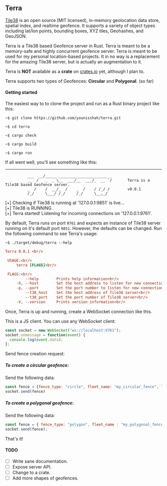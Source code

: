 ## Terra

[Tile38](http://tile38.com) is an open source (MIT licensed), in-memory geolocation data store, spatial index,
and realtime geofence. It supports a variety of object types including lat/lon points, bounding boxes, XYZ tiles,
Geohashes, and GeoJSON.

Terra is a Tile38 based Geofence server in Rust. Terra is meant to be a memory-safe
and highly concurrent geofence server. Terra is meant to be used for my personal location-based projects. It in no way
is a replacement for the amazing Tile38 server, but is actually an augmentation to it.

Terra is **NOT** available as a __crate__ on [crates.io](http://crates.io) yet, although I plan to.

Terra supports two types of Geofences: **Circular** and **Polygonal**. (so far)

#### Getting started

The easiest way to to clone the project and run as a Rust binary project like this:

`~$ git clone https://github.com/younisshah/terra.git`

`~$ cd terra`

`~$ cargo check`

`~$ cargo build`

`~$ cargo run`

If all went well, you'll see something like this:

   ________
              ___  __/_____ ______________________ _
              __  /   _  _ \__  ___/__  ___/_  __ `/       Terra is a Tile38 based Geofence server.
              _  /    /  __/_  /    _  /    / /_/ /        v0.0.1
              /_/     \___/ /_/     /_/     \__,_/


[+] Checking if Tile38 is running at '127.0.0.1:9851' is live... <br/>
[+] Tile38 is RUNNING.<br/>
[+] Terra started! Listening for incoming connections on '127.0.0.1:9761'.<br/>

By default, Terra runs on port `9761` and expects an instance of Tile38 server running on it's default port `9851`.
However, the defaults can be changed. Run the following command to see Terra's usage:

`~$ ./target/debug/terra --help`

```ini
Terra 0.0.1 <br/>

 USAGE:<br/>
     terra [FLAGS]<br/>

 FLAGS:<br/>
         --help        Prints help information<br/>
     -h, --host        Set the host address to listen for new connections<br/>
     -p, --port        Set the port number to listen for new connections<br/>
         --t38_host    Set the host address of Tile38 server<br/>
         --t38_port    Set the port number of Tile38 server<br/>
     -V, --version     Prints version information<br/>
```


Once, Terra is up and running, create a WebSocket connection like this.

This is a JS client. You can use any WebSocket client:

```javascript
const socket = new WebSocket("ws://localhost:9761");
socket.onmessage = function(event) {
  console.log(event.data);
};
```

Send fence creation request:


##### To create a circular geofence:

Send the following data:

```javascript
const fence = {fence_type: "circle", fleet_name: "my_circular_fence", lat: "12.3", lng: "34.4", radius: "6000"};
socket.send(fence)
```


##### To create a polygonal geofence:

Send the following data:

```javascript
const fence = { fence_type: "polygon", fleet_name : "my_polygonal_fence", id: "some_id", coordinates: [[12.12, 43.32],[12.12, 53.32],[12.4, 55.2],[12.12, 43.32]]};
socket.send(fence);
```

That's it!

#### TODO

- [ ] Write sane documentation.
- [ ] Expose server API.
- [ ] Change to a crate.
- [ ] Add more shapes of geofences.